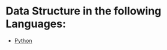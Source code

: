 # Data Structure in the following Languages:
* [Python](https://github.com/sandeep-skb/Data-Structures/tree/master/Python)
